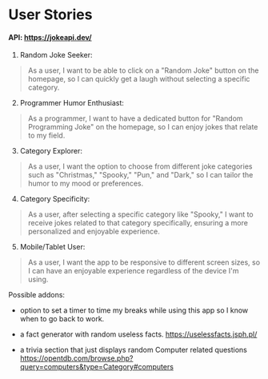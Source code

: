# User Stories

#### API: https://jokeapi.dev/

1. Random Joke Seeker:
>As a user, I want to be able to click on a "Random Joke" button on the homepage, so I can quickly get a laugh without selecting a specific category.


2. Programmer Humor Enthusiast:
>As a programmer, I want to have a dedicated button for "Random Programming Joke" on the homepage, so I can enjoy jokes that relate to my field.


3. Category Explorer:
>As a user, I want the option to choose from different joke categories such as "Christmas," "Spooky," "Pun," and "Dark," so I can tailor the humor to my mood or preferences.


4. Category Specificity:
>As a user, after selecting a specific category like "Spooky," I want to receive jokes related to that category specifically, ensuring a more personalized and enjoyable experience.

5. Mobile/Tablet User:
>As a user, I want the app to be responsive to different screen sizes, so I can have an enjoyable experience regardless of the device I'm using.


Possible addons:

- option to set a timer to time my breaks while using this app so I know when to go back to work.

- a fact generator with random useless facts.
https://uselessfacts.jsph.pl/

- a trivia section that just displays random Computer related questions
https://opentdb.com/browse.php?query=computers&type=Category#computers






